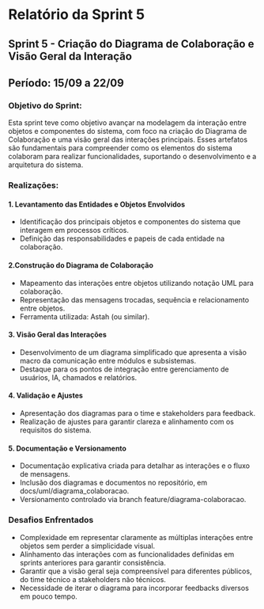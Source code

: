 # Relatório da Sprint 5

## Sprint 5 - Criação do Diagrama de Colaboração e Visão Geral da Interação
## Período: 15/09 a 22/09

### Objetivo do Sprint:
Esta sprint teve como objetivo avançar na modelagem da interação entre objetos e componentes do sistema, com foco na criação do Diagrama de Colaboração e uma visão geral das interações principais. Esses artefatos são fundamentais para compreender como os elementos do sistema colaboram para realizar funcionalidades, suportando o desenvolvimento e a arquitetura do sistema.

### Realizações:

#### 1. Levantamento das Entidades e Objetos Envolvidos
- Identificação dos principais objetos e componentes do sistema que interagem em processos críticos.
- Definição das responsabilidades e papeis de cada entidade na colaboração.
  
#### 2.Construção do Diagrama de Colaboração
- Mapeamento das interações entre objetos utilizando notação UML para colaboração.
- Representação das mensagens trocadas, sequência e relacionamento entre objetos.
- Ferramenta utilizada: Astah (ou similar).

#### 3. Visão Geral das Interações
- Desenvolvimento de um diagrama simplificado que apresenta a visão macro da comunicação entre módulos e subsistemas.
- Destaque para os pontos de integração entre gerenciamento de usuários, IA, chamados e relatórios.
  
#### 4. Validação e Ajustes
- Apresentação dos diagramas para o time e stakeholders para feedback.
- Realização de ajustes para garantir clareza e alinhamento com os requisitos do sistema.
  
#### 5. Documentação e Versionamento
- Documentação explicativa criada para detalhar as interações e o fluxo de mensagens.
- Inclusão dos diagramas e documentos no repositório, em docs/uml/diagrama_colaboracao.
- Versionamento controlado via branch feature/diagrama-colaboracao.

### Desafios Enfrentados
- Complexidade em representar claramente as múltiplas interações entre objetos sem perder a simplicidade visual.
- Alinhamento das interações com as funcionalidades definidas em sprints anteriores para garantir consistência.
- Garantir que a visão geral seja compreensível para diferentes públicos, do time técnico a stakeholders não técnicos.
- Necessidade de iterar o diagrama para incorporar feedbacks diversos em pouco tempo.
